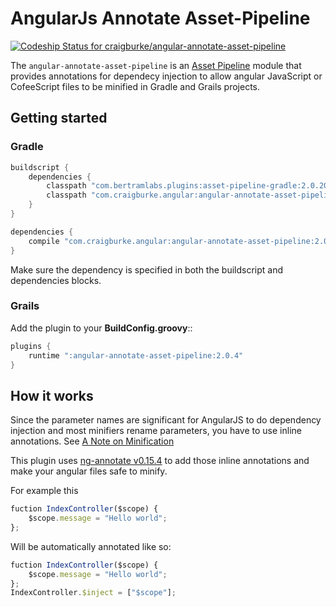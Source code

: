 AngularJs Annotate Asset-Pipeline
================================
[ ![Codeship Status for craigburke/angular-annotate-asset-pipeline](https://codeship.com/projects/63e0e280-8c81-0132-c100-6e5f8c02ac8f/status?branch=master)](https://codeship.com/projects/60472)

The `angular-annotate-asset-pipeline` is an [Asset Pipeline](https://github.com/bertramdev/asset-pipeline-core) module that provides annotations for dependecy injection to allow angular JavaScript or CofeeScript files to be minified in Gradle and Grails projects.

## Getting started

### Gradle
```groovy
buildscript {
    dependencies {
        classpath "com.bertramlabs.plugins:asset-pipeline-gradle:2.0.20"
        classpath "com.craigburke.angular:angular-annotate-asset-pipeline:2.0.4"
    }
}

dependencies {
	compile "com.craigburke.angular:angular-annotate-asset-pipeline:2.0.4"
}
```
Make sure the dependency is specified in both the buildscript and dependencies blocks.

### Grails 
Add the plugin to your **BuildConfig.groovy**::
```groovy
plugins {
	runtime ":angular-annotate-asset-pipeline:2.0.4"
}
```

## How it works

Since the parameter names are significant for AngularJS to do dependency injection and most minifiers rename parameters,
you have to use inline annotations. See [A Note on Minification](https://docs.angularjs.org/tutorial/step_05)

This plugin uses [ng-annotate v0.15.4](https://github.com/olov/ng-annotate) to add those inline annotations and make your angular files safe to minify.

For example this 
```javascript
fuction IndexController($scope) {
	$scope.message = "Hello world";
};
```

Will be automatically annotated like so:
```javascript
fuction IndexController($scope) {
	$scope.message = "Hello world";
};
IndexController.$inject = ["$scope"];
```
